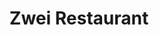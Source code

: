 ---
layout: place
title: "Zwei Restaurant"
permalink: /pennsylvania/exton/zwei-restaurant.html
stateAbbr: PA
stateName: Pennsylvania
cityName: Exton
seo:
  name: "Zwei Restaurant"
  type: Restaurant
  links: https://zweiexton.kwickmenu.com/index.php
description: "Simple spot offering an extensive selection of Chinese, Japanese & Thai basics, plus a sushi bar. Looking for sushi in Exton, Pennsylvania? Check out Zwei Re..."
place_id: ChIJe02LFoX0xokRDQrB80HGIuk
photos:
  - name: >-
      places/ChIJe02LFoX0xokRDQrB80HGIuk/photos/AeeoHcJrinCVbeRUnF3eRKL6gM35de3FuRBoAZ5X19kW8dV3XVxIDJtYcgMK6uvTDslXW8Pncn_6wmTU-HTMUxKcxRwQyAB3VJmS0cd5-u73o5rPaJMf_fz8-_6rPdZePi7j7aGtqz01OZXPF2f1uzbD-grcI2vKEv0GB6QXZGruggrE_UIqwgXh7axxQfXPrzg7pgyAlctof2PUe_3sRzqZNUL2yLfpu0ktdhjRjsUfPiNROOdot22G_zUVVzQIVitAVdZOsQ8d9g-3jRSCofIINrrkBwVFoBRrsGZ5p7V6rM4FKDaXB4BHdTgYVKuG0Xc6I1dPL10dj8ss_StfM1brWKSPRZYvl1-PkmCkVrAzGNZnBMaNY-HEWBIkpafxtUEebzx5AZlORfDfwHlXuPKvwzAz8N1RYDj5xO9H8EFw574vBQ
    widthPx: 4800
    heightPx: 2910
    authorAttributions:
      - displayName: Chris Lin
        uri: https://maps.google.com/maps/contrib/101224921028413245284
        photoUri: >-
          https://lh3.googleusercontent.com/a/ACg8ocI_LiwY0ZGROGiuhI4nBcz0PzhP3G1wtUGx4dszlequp_aAPg=s100-p-k-no-mo
    flagContentUri: >-
      https://www.google.com/local/imagery/report/?cb_client=maps_api_places.places_api&image_key=!1e10!2sCIHM0ogKEICAgIDqyIeHTg&hl=en-US
    googleMapsUri: >-
      https://www.google.com/maps/place//data=!3m4!1e2!3m2!1sCIHM0ogKEICAgIDqyIeHTg!2e10!4m2!3m1!1s0x89c6f485168b4d7b:0xe922c641f3c10a0d
  - name: >-
      places/ChIJe02LFoX0xokRDQrB80HGIuk/photos/AeeoHcKXW917iLpUn4HEJGHsOSQYICNUvnuIqpobU94FerIfLV9nB0hOjMwSTntZFyReVSAWA6BJ8VCSOYP-HTIJL5Uh4L797hYLtBvZB7mfHMCM6p-k7JWE-NGegWdbftDrBEcRG24HHtA9kiE_j6eU0MRYCmQbhCtS_8yfEZ81ZKOLJrYAxazyANGya0jucoHirFyzkObLKwPgurgsyhLAVs1AUqSkG9x8eYavNqutUHve8jXxl1oa_BojPf8OkgEMozIYPAvuzG2ShARARXQjAEJ-StKotycAxe1DpO7mFHVnLoqkgn9e0qzw-0dmptLC6UPLOyFmvQsOInpgqKIpObG-m-meAdnQ74esowQQcDsl-lRYJpdrjR5ycWnTs5wx1AD5QQ9DwyCCvKoSPc6T8ktWdgloGqNltEBZx1o2k1s
    widthPx: 4800
    heightPx: 2366
    authorAttributions:
      - displayName: kerri vick
        uri: https://maps.google.com/maps/contrib/110194515269357107310
        photoUri: >-
          https://lh3.googleusercontent.com/a-/ALV-UjXPcjA3X6Y180YvWvkePnDt7oc-aKIBemlNVvsUygA96CauWTycnw=s100-p-k-no-mo
    flagContentUri: >-
      https://www.google.com/local/imagery/report/?cb_client=maps_api_places.places_api&image_key=!1e10!2sCIHM0ogKEICAgICWn5SdSg&hl=en-US
    googleMapsUri: >-
      https://www.google.com/maps/place//data=!3m4!1e2!3m2!1sCIHM0ogKEICAgICWn5SdSg!2e10!4m2!3m1!1s0x89c6f485168b4d7b:0xe922c641f3c10a0d
  - name: >-
      places/ChIJe02LFoX0xokRDQrB80HGIuk/photos/AeeoHcKbR_n2gbi_aq8OI7rPyRKChJQbgYbSurgrnIjQm-1kTvGrlMCo62k25Ek5lKMRRf2nXIvvC6qkwpF7HKAcXP-gVqXUTy264jmhgr37HWrWvuXVcjBR4pZbYlQsY9RWvVNTQP1NGU0Wo7EVBG2PLaWfPdSUYS0a2lpmy9B3tX4EoHTTl63VEBoyNyjglNVh-j134VzorVit8zlk1l0whHzX0xgUWfBbnP3iAIIkp1ax5sgIjcUcv31UefZohWut6MSwZ5nuKF_H4o-t3NGbol5V16I9Cz6EwhPitKBfYBgHP6lUa0tgVnEfTXhIhBPcIB3DQRbNWblIA1n5RJDI6Z4eKhhXSuQz6JvnQX22NusuMTY0L9ntvROWyp5CGUt4FOxobZ7BvpA5yi6FoAVGyk3CJWW0shcXBAtlTGWwW_8E5rrt
    widthPx: 3000
    heightPx: 4000
    authorAttributions:
      - displayName: Joseph Oliva
        uri: https://maps.google.com/maps/contrib/115456937523910421514
        photoUri: >-
          https://lh3.googleusercontent.com/a-/ALV-UjU_moGEzH9ynlaDxgYkVNpsqgXzMy7brfs9nsx8msKQ-9yG6cdUjQ=s100-p-k-no-mo
    flagContentUri: >-
      https://www.google.com/local/imagery/report/?cb_client=maps_api_places.places_api&image_key=!1e10!2sCIHM0ogKEICAgIC-rufdzQE&hl=en-US
    googleMapsUri: >-
      https://www.google.com/maps/place//data=!3m4!1e2!3m2!1sCIHM0ogKEICAgIC-rufdzQE!2e10!4m2!3m1!1s0x89c6f485168b4d7b:0xe922c641f3c10a0d
  - name: >-
      places/ChIJe02LFoX0xokRDQrB80HGIuk/photos/AeeoHcJMKU2F3XwCYr9aEsZYFg-tbuH9dgw7ftvLrnNl1tTwvojjwa1fVgHlOO57XlqF4qzW8Qpo7EFHoWSATw7MI13QLgXQy1p3TNw9UKakMtCgsB4FTxov_Xrn63nbmTjN7yf_M5HLkTbyzvrsnvUqB8fLrb2TMkX3pHTj4SBabTgRwDcllfkZLOCzeZZChGbt6wm641l9GxmNwSDeq_3YooqYHCOlO59IZjHFHLxoyGGvwbCX6EKgBpQyq36CrukRh82h-ZCAwoy7TLIiKBhUTzlyGMXpx983YzGhaWQiPamjxKmyaJ5k8n1LTovA-WJMEIsYB3fxVxgsoq4wPS0Fpsnv0flL02upyxqTJFGJ-4MSVK5J1cARy9T21nrr8MOWWBhp9VNavhwiZgIT1ZWgdxACtzyyBovV8dqv8Hsb_tg4aQ
    widthPx: 4000
    heightPx: 2252
    authorAttributions:
      - displayName: Flavio Fontes
        uri: https://maps.google.com/maps/contrib/108349465462635933821
        photoUri: >-
          https://lh3.googleusercontent.com/a-/ALV-UjWZbOGh6bWnzedcxIyOaDkguPZJx0Hpth2_-mluTHBk19LOowK1=s100-p-k-no-mo
    flagContentUri: >-
      https://www.google.com/local/imagery/report/?cb_client=maps_api_places.places_api&image_key=!1e10!2sCIHM0ogKEICAgICflvebMA&hl=en-US
    googleMapsUri: >-
      https://www.google.com/maps/place//data=!3m4!1e2!3m2!1sCIHM0ogKEICAgICflvebMA!2e10!4m2!3m1!1s0x89c6f485168b4d7b:0xe922c641f3c10a0d
  - name: >-
      places/ChIJe02LFoX0xokRDQrB80HGIuk/photos/AeeoHcLLIp81l38iIMWs7pnjMF_vFXIpEKCgYLOG74IGC9HEAH9qg40sEJjFHFFT08HnwfQZdw8yrzjmo73zmSzRUm1qooaEkOOPxeLR14wIeVT_DIKHRAimEB7E8SMdnlxnM49I3GQHdlM18z1pr1Shhm6bmxsdeHh5mUYvnXxGbg0bA5_AiB9Z9cHxNklXXwPGhZWrOziUf5CxMMPJ2bcWvpiK9FCdUeh7A7FZP3ajtDv_Hwmq9V9mj45tfkhGVKmYUPo0a8v15MtL7LoejV6g4MdMKulofG96161xU5WyIeUNzuQ508gQ-jsg-LlhcAMjrycKLahksvY_WadWfEhrJqihhmBJy0n01QhIPSYGJlux9vpL0XzubBLnSTUy5Cmh4cM6TRH-UzD1oqMK2nBnXm8FleV8HgoGhoVshnpkCSLgRQ
    widthPx: 4080
    heightPx: 3072
    authorAttributions:
      - displayName: Yuqing Huang
        uri: https://maps.google.com/maps/contrib/112703775003503041822
        photoUri: >-
          https://lh3.googleusercontent.com/a/ACg8ocLKNpwcf4-HpvJ7O5HDfIjymY-n0uyHzrU2X4Ny7-HYU9SAzw=s100-p-k-no-mo
    flagContentUri: >-
      https://www.google.com/local/imagery/report/?cb_client=maps_api_places.places_api&image_key=!1e10!2sCIHM0ogKEICAgIDnxa3-PA&hl=en-US
    googleMapsUri: >-
      https://www.google.com/maps/place//data=!3m4!1e2!3m2!1sCIHM0ogKEICAgIDnxa3-PA!2e10!4m2!3m1!1s0x89c6f485168b4d7b:0xe922c641f3c10a0d
  - name: >-
      places/ChIJe02LFoX0xokRDQrB80HGIuk/photos/AeeoHcI9zGN-zgqKadJ7synpt42VmQIJY4lzeBP8u8CGkFxIT9vbZkmZY277zPgvtMCV24Zjo-nt_KRIRsxDqsZTw42pYWl-Q5alTsG6hTLzGIZJhH_VyYynRMO4ua_G-UuH-r3eUtCgzSUCTmIzHRHWj-klGvq9UOwuOHsj6UzMHz0A7Ugi9yXgJbKFDLrwc09XCKwQHBpcqcG66Q_Ic7Y31rTc45NO2GVS-E0vt56ZURl9Nf5fjyHNkeOrZLYm51xWZTJsmLvjeC5EcKSp4fS9FiNyLRKoAlXne_rha0LLn6p97jahTAs1FayMBjXXIlfvihqshE9f6_XUbs63ujE970FVPEIGRxsLF-isom-0IcEcjMs55H5hLi8rq0ATLr_ScyepYCQ0oM-5QHuuc1ZkTaVaXmLWQWYDFtwiccq2nDk
    widthPx: 4202
    heightPx: 4800
    authorAttributions:
      - displayName: Ujjaini Majumdar
        uri: https://maps.google.com/maps/contrib/116862906128561097489
        photoUri: >-
          https://lh3.googleusercontent.com/a-/ALV-UjUBphXSAekobHiajUasXZhgjhUN4RFQAB1_jZrXqXN9QOI2ORT8fA=s100-p-k-no-mo
    flagContentUri: >-
      https://www.google.com/local/imagery/report/?cb_client=maps_api_places.places_api&image_key=!1e10!2sCIHM0ogKEICAgICu0Y2fdA&hl=en-US
    googleMapsUri: >-
      https://www.google.com/maps/place//data=!3m4!1e2!3m2!1sCIHM0ogKEICAgICu0Y2fdA!2e10!4m2!3m1!1s0x89c6f485168b4d7b:0xe922c641f3c10a0d
  - name: >-
      places/ChIJe02LFoX0xokRDQrB80HGIuk/photos/AeeoHcIj2cOpatx_yFUlc-BqHJ1uBs07qAvuIk5bE53l17rjc6RpA4tPeSPlLoz-sWTAW2bpUW1yUq9HrL1vqQfeUcILB01BHtQaJm3uRek9Iqkq1aTLeVVv9c2xqRXdy1hPqLZvJB3VtQkoa4lOoFcMYYcimdMgyBkReWxO90_FIhjG81nHNWHWu-OSSKwVy470V6yoUKjNG0Z8-3924Q6a2MpoQ4QK7JhWtS2mrG5jnvL7AtkssneJ13P5DOLUyaKzr3suBDOj31PjSIE2MSW2heWjW7e-JJNWq6_DQmgoHenyeUL27C4CiZ5vFYQdcS_LvyWWF0KHFSOIVT_tnotuO-VMMhRROGupdyOHrkRCWFOO6tToSzZLVCG3SMUnggVX0CKrKxaRAJ4v73R7IbPoB7RFAs-EMITIsuqv78I0-_n72g
    widthPx: 4032
    heightPx: 3024
    authorAttributions:
      - displayName: L. L.
        uri: https://maps.google.com/maps/contrib/109602921401972489713
        photoUri: >-
          https://lh3.googleusercontent.com/a-/ALV-UjWExZcaR0NMKYJ84VAS0zXqnAtvTW0W3FDD2ID-AgWHd_dOpqo=s100-p-k-no-mo
    flagContentUri: >-
      https://www.google.com/local/imagery/report/?cb_client=maps_api_places.places_api&image_key=!1e10!2sCIHM0ogKEICAgICsy9b-Ig&hl=en-US
    googleMapsUri: >-
      https://www.google.com/maps/place//data=!3m4!1e2!3m2!1sCIHM0ogKEICAgICsy9b-Ig!2e10!4m2!3m1!1s0x89c6f485168b4d7b:0xe922c641f3c10a0d
  - name: >-
      places/ChIJe02LFoX0xokRDQrB80HGIuk/photos/AeeoHcIKM58B1dIROFHIMOprud2VXk1l43LmQmhB2EbVJZ8mDA4rKlQGR1z_yqpqPbquHMo7UHEZE4NxH3ggZ74fdr5N7hyMaMWgkS5BqzK-ZsQvzcpAjfooGRIjLzpMMDQ-i4mhiVTk8j4l2bwAwdWxOYTFPj8oPs5tCbtTNR5N05LYvubykDso67AZIxEzgqTAW5lyzZggjF84mDKevUIyQ0Lf9Cd28a5yyB69pU5pxfuBZwoqpH7dITT66266GUqQDk6AuLWQqIA2TSo8IPRKnhbQ96ER1c9Qvv2OJsjXqMyW-9_Mmw-FoktvYgzl1_GzsnIjD7CDoU2eJbljIPHtlrwilSQJYK1d4XbiB1W2lcuWmBFB8VMyr_vyc3PI8YaYJAOnpQlYOdKm-x5hkwlRd3FlMycXrkrm2cTHMzBL21YB3Q
    widthPx: 1816
    heightPx: 3422
    authorAttributions:
      - displayName: Ray Scott
        uri: https://maps.google.com/maps/contrib/111550142469552440245
        photoUri: >-
          https://lh3.googleusercontent.com/a-/ALV-UjVG5E94Pzj0l_NkxgGchbAKzuGXjK06vKWc9H6jYJKlT8G4EetP=s100-p-k-no-mo
    flagContentUri: >-
      https://www.google.com/local/imagery/report/?cb_client=maps_api_places.places_api&image_key=!1e10!2sCIHM0ogKEICAgMDA_oaLSQ&hl=en-US
    googleMapsUri: >-
      https://www.google.com/maps/place//data=!3m4!1e2!3m2!1sCIHM0ogKEICAgMDA_oaLSQ!2e10!4m2!3m1!1s0x89c6f485168b4d7b:0xe922c641f3c10a0d
  - name: >-
      places/ChIJe02LFoX0xokRDQrB80HGIuk/photos/AeeoHcJmCrFSxqCEOt5q3L-_E7RyCVRtqlAAHeMT7iVHjFuwFzF6id3o8MdWDJkmAGnsejGKLgmh5UCeTSreaW7Sv758tjpCh5588qcI3K_C7yvtIHNzAPguaIHVnCNDVm2HD_A7YsUi1VCNe_9qeCA2qkestMnGB14ShWNRJsLq2Fi7CvZQLWJnRoRxZrhZaUv77owtCFvorx9ZdcNsSZ79fCKB1pm8H__3ZBHDQW8ewdFda-16orOFnthUZ8-RPz0wmF9tb7TWnFOUmauJcKiVTH-_BCT-okSG7BQXhxOQsiGB8pmmVkoVAQAfpTg5JjlN1y6ij_lovnB7wTizctSrC-cOCfHGeJELNc6cxOaC_-aSIyLheIRrq7GixoJzJUkwbLFQ6-9LMWqzJQ_G92XLdJGWHVxgGerLmsNp7t6pywLZSw
    widthPx: 3024
    heightPx: 4032
    authorAttributions:
      - displayName: Aakash Goradia
        uri: https://maps.google.com/maps/contrib/114037342678221803146
        photoUri: >-
          https://lh3.googleusercontent.com/a-/ALV-UjXnGIZkY-1F4w8U7RXq9nAVqF0C9RGUQC34ZWikekSh732xIRCD=s100-p-k-no-mo
    flagContentUri: >-
      https://www.google.com/local/imagery/report/?cb_client=maps_api_places.places_api&image_key=!1e10!2sCIHM0ogKEICAgID3vcrQZg&hl=en-US
    googleMapsUri: >-
      https://www.google.com/maps/place//data=!3m4!1e2!3m2!1sCIHM0ogKEICAgID3vcrQZg!2e10!4m2!3m1!1s0x89c6f485168b4d7b:0xe922c641f3c10a0d
  - name: >-
      places/ChIJe02LFoX0xokRDQrB80HGIuk/photos/AeeoHcKEtjX4u0_iovDQ0UyR8BTNm2cCr0HZiLryzGQcKH-souOxEzLnA3DqB4L-3egKm3cqYD_PRThG2XPsUM06hzdYBVv4gxhATuwT-E-93OQFZI3z3u86Ew4JcHVsEnqd5bkb_leBu6ZnV_sxr5yph67dX4eY1Ol0tBcnOHQQe6-JOTbpjp19jj-Oa2ycxY50S6nozOGyJEw2ybfiH0SEek0YQ5bBHPuQgvqdtE9eL4ljz2fjxUdYiYdqEX80LxKMU32fKrbVty6TtQxd14uX8n92D58JIG4EUT5uILyTn9JSETOHD0xbAAlYxokTd0O__NRcpavGDBgsATAOqwtxJKUa89Rkr00QlHlqg8K-qjqcTb53PxtcCfFlcITEoftCE8vPnO_IBy6XT4TOkIDeni_eWZ5S6V30WR0hPnpRJN4LRVk
    widthPx: 2268
    heightPx: 2739
    authorAttributions:
      - displayName: Subhasish Nanda
        uri: https://maps.google.com/maps/contrib/109644905338338577756
        photoUri: >-
          https://lh3.googleusercontent.com/a-/ALV-UjVGbxdHtOT3J0iFPMVOxWYpe0cU7rGxNpjH9NP68bb0Lj6SNVQoRQ=s100-p-k-no-mo
    flagContentUri: >-
      https://www.google.com/local/imagery/report/?cb_client=maps_api_places.places_api&image_key=!1e10!2sCIHM0ogKEICAgICmxr3j3QE&hl=en-US
    googleMapsUri: >-
      https://www.google.com/maps/place//data=!3m4!1e2!3m2!1sCIHM0ogKEICAgICmxr3j3QE!2e10!4m2!3m1!1s0x89c6f485168b4d7b:0xe922c641f3c10a0d
address: 163 Lincoln Hwy, Exton, PA 19341, USA
street: 163 Lincoln Hwy
city: Exton
state: PA
zip: '19341'
country: USA
neighborhood: null
latitude: '40.030342'
longitude: '-75.632189'
accessibility_options:
  wheelchairAccessibleParking: true
  wheelchairAccessibleEntrance: true
  wheelchairAccessibleRestroom: true
  wheelchairAccessibleSeating: true
business_status: OPERATIONAL
name: Zwei Restaurant
google_maps_links:
  directionsUri: >-
    https://www.google.com/maps/dir//''/data=!4m7!4m6!1m1!4e2!1m2!1m1!1s0x89c6f485168b4d7b:0xe922c641f3c10a0d!3e0
  placeUri: https://maps.google.com/?cid=16799207546610059789
  writeAReviewUri: >-
    https://www.google.com/maps/place//data=!4m3!3m2!1s0x89c6f485168b4d7b:0xe922c641f3c10a0d!12e1
  reviewsUri: >-
    https://www.google.com/maps/place//data=!4m4!3m3!1s0x89c6f485168b4d7b:0xe922c641f3c10a0d!9m1!1b1
  photosUri: >-
    https://www.google.com/maps/place//data=!4m3!3m2!1s0x89c6f485168b4d7b:0xe922c641f3c10a0d!10e5
primary_type: Sushi Restaurant
opening_hours:
  regular: null
  current: null
secondary_opening_hours:
  regular:
    weekdayDescriptions: null
    type: null
  current:
    weekdayDescriptions: null
    type: null
phone: (610) 363-1850
price_level: PRICE_LEVEL_MODERATE
price_range: $10 &ndash; $20
rating: '4.3'
rating_count: 370
website: https://zweiexton.kwickmenu.com/index.php
reviews:
  - name: >-
      places/ChIJe02LFoX0xokRDQrB80HGIuk/reviews/ChZDSUhNMG9nS0VJQ0FnSUQzdmNyUUJnEAE
    relativePublishTimeDescription: 4 months ago
    rating: 4
    text:
      text: >-
        Food - The food was overall 3 stars because I ordered a sweet potato
        roll and it wasn’t as good as other restaurants and the mapo tofu wasn’t
        over the top but it wasn’t really bad. Service- The service was super
        good because our waiter was so nice and gave our food quick.

        Atmosphere- The atmosphere was nice. It was a nice place with nice
        decorations.

        This restaurant was an overall 4 stars.
      languageCode: en
    originalText:
      text: >-
        Food - The food was overall 3 stars because I ordered a sweet potato
        roll and it wasn’t as good as other restaurants and the mapo tofu wasn’t
        over the top but it wasn’t really bad. Service- The service was super
        good because our waiter was so nice and gave our food quick.

        Atmosphere- The atmosphere was nice. It was a nice place with nice
        decorations.

        This restaurant was an overall 4 stars.
      languageCode: en
    authorAttribution:
      displayName: Aakash Goradia
      uri: https://www.google.com/maps/contrib/114037342678221803146/reviews
      photoUri: >-
        https://lh3.googleusercontent.com/a-/ALV-UjXnGIZkY-1F4w8U7RXq9nAVqF0C9RGUQC34ZWikekSh732xIRCD=s128-c0x00000000-cc-rp-mo-ba3
    publishTime: '2024-11-18T02:01:41.127628Z'
    flagContentUri: >-
      https://www.google.com/local/review/rap/report?postId=ChZDSUhNMG9nS0VJQ0FnSUQzdmNyUUJnEAE&d=17924085&t=1
    googleMapsUri: >-
      https://www.google.com/maps/reviews/data=!4m6!14m5!1m4!2m3!1sChZDSUhNMG9nS0VJQ0FnSUQzdmNyUUJnEAE!2m1!1s0x89c6f485168b4d7b:0xe922c641f3c10a0d
  - name: >-
      places/ChIJe02LFoX0xokRDQrB80HGIuk/reviews/ChdDSUhNMG9nS0VJQ0FnSURKbnU2czBRRRAB
    relativePublishTimeDescription: a year ago
    rating: 5
    text:
      text: >-
        I had the seaweed Salad and Homestyle tofu and both were very good. As
        much as I liked the main dish, I think the salad really stood out to me
        since it wasn't something I've ever had and tasted very good. It didn't
        have that normal texture of seaweed because it was more finely cut.


        Overall the meal was very good, service was quick and kind, and prices
        were reasonable.


        Has a good selection of vegetarian friendly dishes that are easy to pick
        out on the menu.
      languageCode: en
    originalText:
      text: >-
        I had the seaweed Salad and Homestyle tofu and both were very good. As
        much as I liked the main dish, I think the salad really stood out to me
        since it wasn't something I've ever had and tasted very good. It didn't
        have that normal texture of seaweed because it was more finely cut.


        Overall the meal was very good, service was quick and kind, and prices
        were reasonable.


        Has a good selection of vegetarian friendly dishes that are easy to pick
        out on the menu.
      languageCode: en
    authorAttribution:
      displayName: Tillium
      uri: https://www.google.com/maps/contrib/100406681454834251381/reviews
      photoUri: >-
        https://lh3.googleusercontent.com/a-/ALV-UjWzUaPXTOw7KpFMzx_yCfZWX8ipol_0rFfos8JX1OEGOyk1mbSx=s128-c0x00000000-cc-rp-mo-ba5
    publishTime: '2023-07-17T15:45:35.575531Z'
    flagContentUri: >-
      https://www.google.com/local/review/rap/report?postId=ChdDSUhNMG9nS0VJQ0FnSURKbnU2czBRRRAB&d=17924085&t=1
    googleMapsUri: >-
      https://www.google.com/maps/reviews/data=!4m6!14m5!1m4!2m3!1sChdDSUhNMG9nS0VJQ0FnSURKbnU2czBRRRAB!2m1!1s0x89c6f485168b4d7b:0xe922c641f3c10a0d
  - name: >-
      places/ChIJe02LFoX0xokRDQrB80HGIuk/reviews/ChZDSUhNMG9nS0VJQ0FnSUMzOXJtak9BEAE
    relativePublishTimeDescription: 5 months ago
    rating: 5
    text:
      text: >-
        My family has been coming to Zwei for years now and as long as they are
        open we will keep coming. Their food is amazing, the fish is always
        fresh, and their prices are beyond reasonable. The staff is always
        welcoming and kind. Chris is extremely fun to talk to always strikes up
        great conversations at the Sushi Bar, he makes the experience a 10/10.
        It is by far our favorite place to eat!
      languageCode: en
    originalText:
      text: >-
        My family has been coming to Zwei for years now and as long as they are
        open we will keep coming. Their food is amazing, the fish is always
        fresh, and their prices are beyond reasonable. The staff is always
        welcoming and kind. Chris is extremely fun to talk to always strikes up
        great conversations at the Sushi Bar, he makes the experience a 10/10.
        It is by far our favorite place to eat!
      languageCode: en
    authorAttribution:
      displayName: Ava Jolie Sill
      uri: https://www.google.com/maps/contrib/104798385918397729081/reviews
      photoUri: >-
        https://lh3.googleusercontent.com/a/ACg8ocLsjJkOq9vPaTS4WOYapfrv0GSjcuxWi4FixIDiM8PGNl_9Vg=s128-c0x00000000-cc-rp-mo
    publishTime: '2024-11-05T13:54:51.194359Z'
    flagContentUri: >-
      https://www.google.com/local/review/rap/report?postId=ChZDSUhNMG9nS0VJQ0FnSUMzOXJtak9BEAE&d=17924085&t=1
    googleMapsUri: >-
      https://www.google.com/maps/reviews/data=!4m6!14m5!1m4!2m3!1sChZDSUhNMG9nS0VJQ0FnSUMzOXJtak9BEAE!2m1!1s0x89c6f485168b4d7b:0xe922c641f3c10a0d
  - name: >-
      places/ChIJe02LFoX0xokRDQrB80HGIuk/reviews/ChdDSUhNMG9nS0VJQ0FnSUQ5aTVUNjRnRRAB
    relativePublishTimeDescription: 3 weeks ago
    rating: 5
    text:
      text: >-
        We love the sushi. Beautifully prepared, always fresh and delicious.
        Thank you to Chef Chris. Love the tuna tataki and Toyota roll.
      languageCode: en
    originalText:
      text: >-
        We love the sushi. Beautifully prepared, always fresh and delicious.
        Thank you to Chef Chris. Love the tuna tataki and Toyota roll.
      languageCode: en
    authorAttribution:
      displayName: Susan Butler
      uri: https://www.google.com/maps/contrib/109829032544386060864/reviews
      photoUri: >-
        https://lh3.googleusercontent.com/a-/ALV-UjUudESMFaM0FW8DWc9FIgCX491d8USaXxJRe4MChxgYVRmXDkgenQ=s128-c0x00000000-cc-rp-mo-ba4
    publishTime: '2025-03-17T00:00:30.749601Z'
    flagContentUri: >-
      https://www.google.com/local/review/rap/report?postId=ChdDSUhNMG9nS0VJQ0FnSUQ5aTVUNjRnRRAB&d=17924085&t=1
    googleMapsUri: >-
      https://www.google.com/maps/reviews/data=!4m6!14m5!1m4!2m3!1sChdDSUhNMG9nS0VJQ0FnSUQ5aTVUNjRnRRAB!2m1!1s0x89c6f485168b4d7b:0xe922c641f3c10a0d
  - name: >-
      places/ChIJe02LFoX0xokRDQrB80HGIuk/reviews/ChZDSUhNMG9nS0VJQ0FnSURueGRIVUp3EAE
    relativePublishTimeDescription: 6 months ago
    rating: 5
    text:
      text: >-
        The rolls were unique and filled with flavor. The service was absolutely
        amazing and our waitress was a very kind lady. Will be back, thank you!
      languageCode: en
    originalText:
      text: >-
        The rolls were unique and filled with flavor. The service was absolutely
        amazing and our waitress was a very kind lady. Will be back, thank you!
      languageCode: en
    authorAttribution:
      displayName: Dean
      uri: https://www.google.com/maps/contrib/118314177505640463876/reviews
      photoUri: >-
        https://lh3.googleusercontent.com/a/ACg8ocLxbExfsWWhE2wHNatQg-2EgST6R5FIzquW4aMEVvjah4W33Pk=s128-c0x00000000-cc-rp-mo-ba3
    publishTime: '2024-10-07T23:01:11.068724Z'
    flagContentUri: >-
      https://www.google.com/local/review/rap/report?postId=ChZDSUhNMG9nS0VJQ0FnSURueGRIVUp3EAE&d=17924085&t=1
    googleMapsUri: >-
      https://www.google.com/maps/reviews/data=!4m6!14m5!1m4!2m3!1sChZDSUhNMG9nS0VJQ0FnSURueGRIVUp3EAE!2m1!1s0x89c6f485168b4d7b:0xe922c641f3c10a0d
parking_options:
  freeParkingLot: true
  freeStreetParking: true
  valetParking: false
payment_options:
  acceptsCreditCards: true
  acceptsDebitCards: true
  acceptsCashOnly: false
  acceptsNfc: true
allow_dogs: null
curbside_pickup: true
delivery: true
dine_in: true
good_for_children: true
good_for_groups: true
good_for_sports: false
live_music: false
menu_for_children: null
outdoor_seating: false
reservable: true
restroom: true
serves_beer: false
serves_breakfast: false
serves_brunch: false
serves_cocktails: false
serves_coffee: null
serves_dinner: true
serves_dessert: true
serves_lunch: true
serves_vegetarian_food: true
serves_wine: false
takeout: true
summary: >-
  Simple spot offering an extensive selection of Chinese, Japanese & Thai
  basics, plus a sushi bar.

---